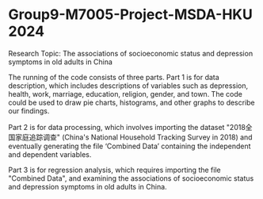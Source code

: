 # Group9-M7005-Project-MSDA-HKU 2024

Research Topic: The associations of socioeconomic status and depression symptoms in old adults in China

The running of the code consists of three parts. 
Part 1 is for data description, which includes descriptions of variables such as depression, health, work, marriage, education, religion, gender, and town. The code could be used to draw pie charts, histograms, and other graphs to describe our findings.

Part 2 is for data processing, which involves importing the dataset "2018全国家庭追踪调查" (China's National Household Tracking Survey in 2018) and eventually generating the file ‘Combined Data’ containing the independent and dependent variables.

Part 3 is for regression analysis, which requires importing the file "Combined Data", and examining the associations of socioeconomic status and depression symptoms in old adults in China.
